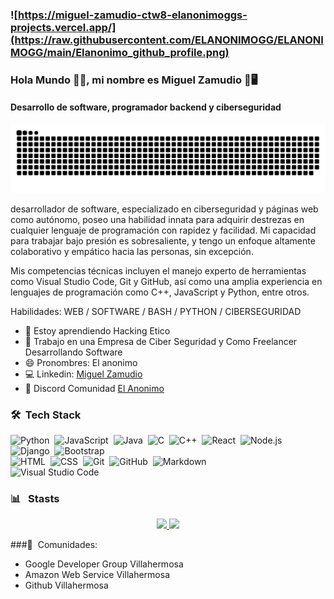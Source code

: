 ### ![https://miguel-zamudio-ctw8-elanonimoggs-projects.vercel.app/](https://raw.githubusercontent.com/ELANONIMOGG/ELANONIMOGG/main/Elanonimo_github_profile.png) 
### Hola Mundo 🧠🤖, mi nombre es Miguel Zamudio 📱🖥️ 
#### Desarrollo de software, programador backend y ciberseguridad

<picture>
  <source
    media="(prefers-color-scheme: dark)"
    srcset="https://raw.githubusercontent.com/platane/snk/output/github-contribution-grid-snake-dark.svg"
  />
  <source
    media="(prefers-color-scheme: light)"
    srcset="https://raw.githubusercontent.com/platane/snk/output/github-contribution-grid-snake.svg"  />
  <img
    alt="github contribution grid snake animation"
    src="https://raw.githubusercontent.com/platane/snk/output/github-contribution-grid-snake.svg"
  />
</picture>

desarrollador de software, especializado en ciberseguridad y páginas web como autónomo, poseo una habilidad innata para adquirir destrezas en cualquier lenguaje de programación con rapidez y facilidad. Mi capacidad para trabajar bajo presión es sobresaliente, y tengo un enfoque altamente colaborativo y empático hacia las personas, sin excepción.

Mis competencias técnicas incluyen el manejo experto de herramientas como Visual Studio Code, Git y GitHub, así como una amplia experiencia en lenguajes de programación como C++, JavaScript y Python, entre otros.

Habilidades: WEB / SOFTWARE / BASH / PYTHON  / CIBERSEGURIDAD

- 🌱 Estoy aprendiendo Hacking Etico 
- 🗽 Trabajo en una Empresa de Ciber Seguridad y Como Freelancer Desarrollando Software
- 😄 Pronombres: El anonimo 
- 💻 Linkedin: [Miguel Zamudio](https://www.linkedin.com/in/miguel-zamudio-dev/)
- 🤖 Discord Comunidad [El Anonimo](https://discord.gg/rfXy3Mv8eB)

### 🛠 &nbsp;Tech Stack

![Python](https://img.shields.io/badge/-Python-05122A?style=flat&logo=python)&nbsp;
![JavaScript](https://img.shields.io/badge/-JavaScript-05122A?style=flat&logo=javascript)&nbsp;
![Java](https://img.shields.io/badge/-Java-05122A?style=flat&logo=Java&logoColor=FFA518)&nbsp;
![C](https://img.shields.io/badge/-C-05122A?style=flat&logo=C&logoColor=A8B9CC)&nbsp;
![C++](https://img.shields.io/badge/-C++-05122A?style=flat&logo=C%2B%2B&logoColor=00599C)&nbsp;
![React](https://img.shields.io/badge/-React-05122A?style=flat&logo=react)&nbsp;
![Node.js](https://img.shields.io/badge/-Node.js-05122A?style=flat&logo=node.js)&nbsp;
![Django](https://img.shields.io/badge/-Django-05122A?style=flat&logo=django&logoColor=092E20)&nbsp;
![Bootstrap](https://img.shields.io/badge/-Bootstrap-05122A?style=flat&logo=bootstrap&logoColor=563D7C)\
![HTML](https://img.shields.io/badge/-HTML-05122A?style=flat&logo=HTML5)&nbsp;
![CSS](https://img.shields.io/badge/-CSS-05122A?style=flat&logo=CSS3&logoColor=1572B6)&nbsp;
![Git](https://img.shields.io/badge/-Git-05122A?style=flat&logo=git)&nbsp;
![GitHub](https://img.shields.io/badge/-GitHub-05122A?style=flat&logo=github)&nbsp;
![Markdown](https://img.shields.io/badge/-Markdown-05122A?style=flat&logo=markdown)\
![Visual Studio Code](https://img.shields.io/badge/-Visual%20Studio%20Code-05122A?style=flat&logo=visual-studio-code&logoColor=007ACC)&nbsp;


### 📊 &nbsp; Stasts

<p align="center">
<a href="https://github.com/AVS1508">
  <img height="180em" src="https://github-readme-stats-eight-theta.vercel.app/api?username=ELANONIMOGG&show_icons=true&theme=tokyonight&include_all_commits=true&count_private=true"/>
  <img height="180em" src="https://github-readme-stats-eight-theta.vercel.app/api/top-langs/?username=ELANONIMOGG&layout=compact&langs_count=8&theme=tokyonight"/>
</a>
</p>

###📍&nbsp; Comunidades:
- Google Developer Group Villahermosa
- Amazon Web Service Villahermosa 
- Github Villahermosa
  
